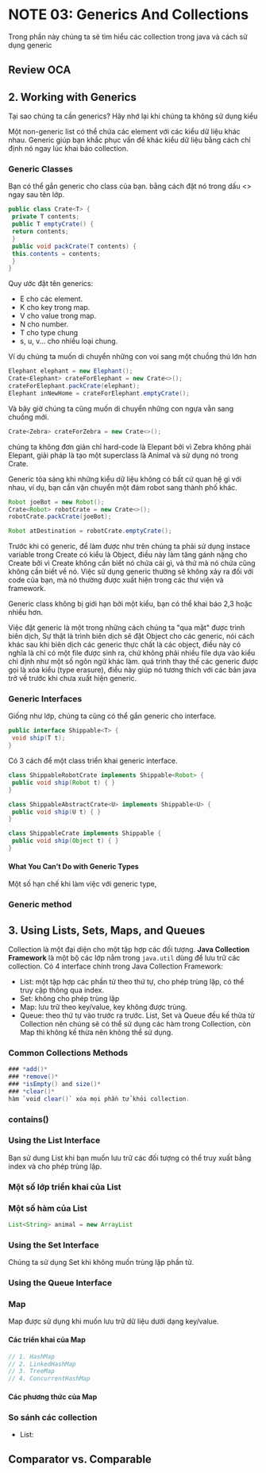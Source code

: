 # NOTE 03: Generics And Collections
Trong phần này chúng ta sẽ tìm hiểu các collection trong java và cách sử dụng generic
## Review OCA
## 2. Working with Generics
Tại sao chúng ta cần generics? Hãy nhớ lại khi chúng ta không sử dụng kiểu

Một non-generic list có thể chứa các element với các kiểu dữ liệu khác nhau. Generic giúp bạn khắc phục vấn đề khác kiểu dữ liệu bằng cách chỉ định nó ngay lúc khai báo collection.

### Generic Classes
Bạn có thể gắn generic cho class của bạn. bằng cách đặt nó trong dấu <> ngay sau tên lớp.
```java
public class Crate<T> {
 private T contents;
 public T emptyCrate() {
 return contents;
 }
 public void packCrate(T contents) {
 this.contents = contents;
 }
}
```

Quy ước đặt tên generics:
- E cho các element.
- K cho key trong map.
- V cho value trong map.
- N cho number.
- T cho type chung
- s, u, v... cho nhiều loại chung.

Ví dụ chúng ta muốn di chuyển những con voi sang một chuồng thú lớn hơn
```java
Elephant elephant = new Elephant();
Crate<Elephant> crateForElephant = new Crate<>();
crateForElephant.packCrate(elephant);
Elephant inNewHome = crateForElephant.emptyCrate();
```
Và bây giờ chúng ta cũng muốn di chuyển những con ngựa vằn sang chuồng mới.
```java
Crate<Zebra> crateForZebra = new Crate<>();
```
chúng ta không đơn giản chỉ hard-code là Elepant bởi vì Zebra không phải Elepant, giải pháp là tạo một superclass là Animal và sử dụng nó trong Crate.

Generic tỏa sáng khi những kiểu dữ liệu không có bất cứ quan hệ gì với nhau, ví dụ, bạn cần vận chuyển một đám robot sang thành phố khác.
```java
Robot joeBot = new Robot();
Crate<Robot> robotCrate = new Crate<>();
robotCrate.packCrate(joeBot);

Robot atDestination = robotCrate.emptyCrate();
```
Trước khi có generic, để làm được như trên chúng ta phải sử dụng instace variable trong Create có kiểu là Object, điều này làm tăng gánh nặng cho Create bởi vì Create không cần biết nó chứa cái gì, và thứ mà nó chứa cũng không cần biết về nó. Việc sử dụng generic thường sẽ không xảy ra đối với code của bạn, mà nó thường được xuất hiện trong các thư viện và framework.

Generic class không bị giới hạn bởi một kiểu, bạn có thể khai báo 2,3 hoặc nhiều hơn.

Việc đặt generic là một trong những cách chúng ta "qua mặt" được trình biên dịch, Sự thật là trình biên dịch sẽ đặt Object cho các generic, nói cách khác sau khi biên dịch các generic thực chất là các object, điều này có nghĩa là chỉ có một file được sinh ra, chứ không phải nhiều file dựa vào kiểu chỉ định như một số ngôn ngữ khác làm. quá trình thay thế các generic được gọi là xóa kiểu (type erasure), điều này giúp nó tương thích với các bản java trở về trước khi chưa xuất hiện generic.

### Generic Interfaces
Giống như lớp, chúng ta cũng có thể gắn generic cho interface.
```java
public interface Shippable<T> {
 void ship(T t);
}
```
Có 3 cách để một class triển khai generic interface.
```java
class ShippableRobotCrate implements Shippable<Robot> {
 public void ship(Robot t) { }
}

class ShippableAbstractCrate<U> implements Shippable<U> {
 public void ship(U t) { }
}

class ShippableCrate implements Shippable {
 public void ship(Object t) { }
}
```
#### What You Can’t Do with Generic Types
Một số hạn chế khi làm việc với generic type, 

### Generic method

## 3. Using Lists, Sets, Maps, and Queues
Collection là một đại diện cho một tập hợp các đối tượng. **Java Collection Framework** là một bộ các lớp nằm trong `java.util` dùng để lưu trữ các collection. Có 4 interface chính trong Java Collection Framework:
- List: một tập hợp các phần tử theo thứ tự, cho phép trùng lặp, có thể truy cập thông qua index.
- Set: không cho phép trùng lặp
- Map: lưu trữ theo key/value, key không được trùng.
- Queue: theo thứ tự vào trước ra trước.
List, Set và Queue đều kế thừa từ Collection nên chúng sẽ có thể sử dụng các hàm trong Collection, còn Map thì không kế thừa nên không thể sử dụng.
### Common Collections Methods
```java
### *add()*
### *remove()*
### *isEmpty() and size()*
### *clear()*
hàm `void clear()` xóa mọi phần tử khỏi collection.
```
### contains()
### Using the List Interface
Bạn sử dung List khi bạn muốn lưu trữ các đối tượng có thể truy xuất bằng index và cho phép trùng lặp.
### Một số lớp triển khai của List
### Một số hàm của List
```java
List<String> animal = new ArrayList
```
### Using the Set Interface
Chúng ta sử dụng Set khi không muốn trùng lặp phần tử.

### Using the Queue Interface

### Map
Map được sử dụng khi muốn lưu trữ dữ liệu dưới dạng key/value.
#### Các triển khai của Map
```java
// 1. HashMap
// 2. LinkedHashMap
// 3. TreeMap
// 4. ConcurrentHashMap
```
#### Các phương thức của Map

### So sánh các collection
- List:

## Comparator vs. Comparable
